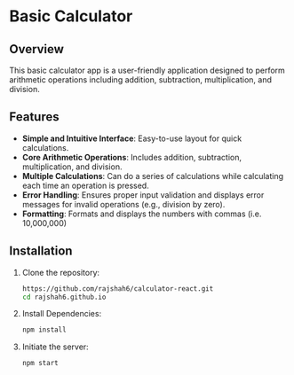 # Basic Calculator

## Overview
This basic calculator app is a user-friendly application designed to perform arithmetic operations including addition, subtraction, multiplication, and division. 

## Features
- **Simple and Intuitive Interface**: Easy-to-use layout for quick calculations.
- **Core Arithmetic Operations**: Includes addition, subtraction, multiplication, and division.
- **Multiple Calculations**: Can do a series of calculations while calculating each time an operation is pressed.
- **Error Handling**: Ensures proper input validation and displays error messages for invalid operations (e.g., division by zero).
- **Formatting**: Formats and displays the numbers with commas (i.e. 10,000,000)

## Installation
1. Clone the repository:
   ```bash
   https://github.com/rajshah6/calculator-react.git
   cd rajshah6.github.io
   ```

2. Install Dependencies:
    ```bash
    npm install
    ```

3. Initiate the server:
    ```bash
    npm start
    ```


